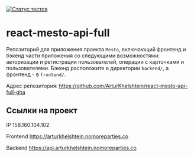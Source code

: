 [![Статус тестов](../../actions/workflows/tests.yml/badge.svg)](../../actions/workflows/tests.yml)

# react-mesto-api-full
Репозиторий для приложения проекта `Mesto`, включающий фронтенд и бэкенд части приложения со следующими возможностями: авторизации и регистрации пользователей, операции с карточками и пользователями. Бэкенд расположите в директории `backend/`, а фронтенд - в `frontend/`. 

Адрес репозитория: https://github.com/ArturKhelshtein/react-mesto-api-full-gha

## Ссылки на проект

IP 158.160.104.102

Frontend https://arturkhelshtein.nomoreparties.co

Backend https://api.arturkhelshtein.nomoreparties.co
